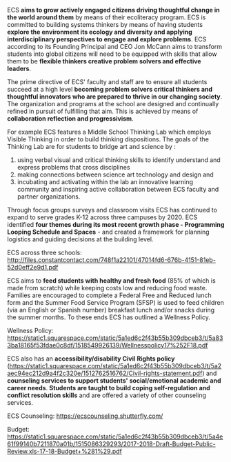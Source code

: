 ECS **aims to grow actively engaged citizens driving thoughtful change in the world around them** by means of their ecoliteracy program. ECS is committed to building systems thinkers by means of having students **explore the environment its ecology and diversity and applying interdisciplinary perspectives to engage and explore problems**. ECS according to its Founding Principal and CEO Jon McCann aims to transform students into global citizens will need to be equipped with skills that allow them to be **flexible thinkers creative problem solvers and effective leaders**.

The prime directive of ECS' faculty and staff are to ensure all students succeed at a high level **becoming problem solvers critical thinkers and thoughtful innovators who are prepared to thrive in our changing society**. The organization and programs at the school are designed and continually refined in pursuit of fulfilling that aim. This is achieved by means of **collaboration reflection and progressivism**.

For example ECS features a Middle School Thinking Lab which employs Visible Thinking in order to build thinking dispositions. The goals of the Thinking Lab are for students to bridge art and science by :

<ol>  <li> using verbal visual and critical thinking skills to identify understand and express problems that cross disciplines</li>  <li> making connections between science art technology and design and </li>  <li> incubating and activating within the lab an innovative learning community and inspiring active collaboration between ECS faculty and partner organizations.</li>  </ol>

Through focus groups surveys and classroom visits ECS has continued to expand to serve grades K-12 across three campuses by 2020. ECS identified **four themes during its most recent growth phase - Programming Looping Schedule and Spaces** - and created a framework for planning logistics and guiding decisions at the building level.

ECS across three schools: http://files.constantcontact.com/748f1a22101/47014fd6-676b-4151-81eb-52d0eff2e9d1.pdf

ECS aims to **feed students with healthy and fresh food** (85% of which is made from scratch) while keeping costs low and reducing food waste. Families are encouraged to complete a Federal Free and Reduced lunch form and the Summer Food Service Program (SFSP) is used to feed children (via an English or Spanish number) breakfast lunch and/or snacks during the summer months. To these ends ECS has outlined a Wellness Policy.

Wellness Policy: https://static1.squarespace.com/static/5a1ed6c2f43b55b309dbceb3/t/5a833ba18165f53fdae0c8df/1518549926139/Wellnesspolicy17%252F18.pdf

ECS also has an **accessibility/disability Civil Rights policy** (https://static1.squarespace.com/static/5a1ed6c2f43b55b309dbceb3/t/5a2aec94ec212d9a4f2c320e/1512762516762/Civil-rights-statement.pdf) and **counseling services to support students' social/emotional academic and career needs**. **Students are taught to build coping self-regulation and conflict resolution skills** and are offered a variety of other counseling services.

ECS Counseling: https://ecscounseling.shutterfly.com/

Budget: https://static1.squarespace.com/static/5a1ed6c2f43b55b309dbceb3/t/5a4e61f99140b7211870a01b/1515086329293/2017-2018-Draft-Budget-Public-Review.xls-17-18-Budget+%281%29.pdf